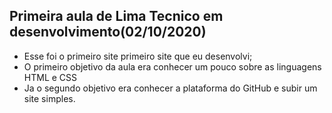 ## Primeira aula de Lima Tecnico em desenvolvimento(02/10/2020)
* Esse foi o primeiro site primeiro site que eu desenvolvi;
* O primeiro objetivo da aula era conhecer um pouco sobre as linguagens HTML e CSS
* Ja o segundo objetivo era conhecer a plataforma do GitHub e subir um site simples.

